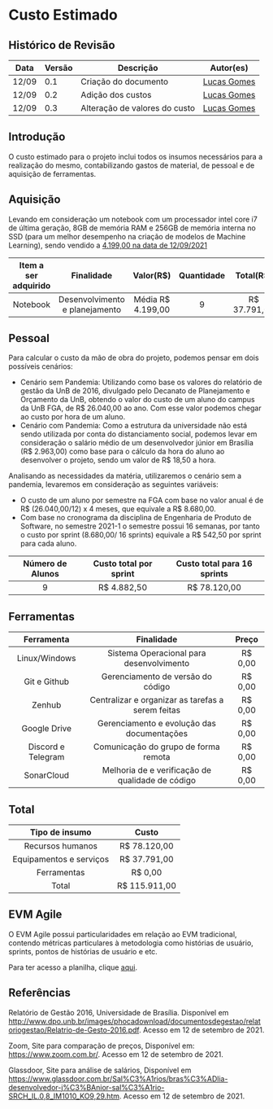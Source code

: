 # Custo Estimado

## Histórico de Revisão

| Data  | Versão | Descrição | Autor(es) |
|-------|--------|-----------|-----------|
|12/09|0.1|Criação do documento|[Lucas Gomes](@LGomees)|
|12/09|0.2|Adição dos custos|[Lucas Gomes](@LGomees)|
|12/09|0.3|Alteração de valores do custo|[Lucas Gomes](@LGomees)|

## Introdução

O custo estimado para o projeto inclui todos os insumos necessários para a realização do mesmo, contabilizando gastos de material, de pessoal e de aquisição de ferramentas.

## Aquisição 

Levando em consideração um notebook com um processador intel core i7 de última geração, 8GB de memória RAM e 256GB de memória interna no SSD (para um melhor desempenho na criação de modelos de Machine Learning), sendo vendido a [4.199,00 na data de 12/09/2021](https://www.zoom.com.br/notebook/notebook-samsung-book-np550xda-ks1br-intel-core-i7-1165g7-15-6-8gb-ssd-256-gb-11-geracao-windows-10?_lc=20088&searchterm=notebook%20i7)

|Item a ser adquirido|Finalidade|Valor(R$)|Quantidade|Total(R$)|Fornecedor|
|:------------------:|:--------:|:-------:|:--------:|:-------:|:--------:|
|Notebook|Desenvolvimento e planejamento|Média R$ 4.199,00|9|R$ 37.791,00|Samsung|

## Pessoal 

Para calcular o custo da mão de obra do projeto, podemos pensar em dois possíveis cenários:
* Cenário sem Pandemia: Utilizando como base os valores do relatório de gestão da UnB de 2016, divulgado pelo Decanato de Planejamento e Orçamento da UnB, obtendo o valor do custo de um aluno do campus da UnB FGA, de R$ 26.040,00 ao ano. Com esse valor podemos chegar ao custo por hora de um aluno.
* Cenário com Pandemia: Como a estrutura da universidade não está sendo utilizada por conta do distanciamento social, podemos levar em consideração o salário médio de um desenvolvedor júnior em Brasília (R$ 2.963,00) como base para o cálculo da hora do aluno ao desenvolver o projeto, sendo um valor de R$ 18,50 a hora. 

Analisando as necessidades da matéria, utilizaremos o cenário sem a pandemia, levaremos em consideração as seguintes variáveis:

* O custo de um aluno por semestre na FGA com base no valor anual é de R$ (26.040,00/12) x 4 meses, que equivale a R$ 8.680,00.
* Com base no cronograma da disciplina de Engenharia de Produto de Software, no semestre 2021-1 o semestre possui 16 semanas, por tanto o custo por sprint (8.680,00/ 16 sprints) equivale a R$ 542,50 por sprint para cada aluno.

|Número de Alunos| Custo total por sprint | Custo total para 16 sprints | 
|:---:|:------------:|:-------------------:|
|9| R$ 4.882,50 | R$ 78.120,00 |


## Ferramentas

|Ferramenta|Finalidade|Preço|
|:--------:|:--------:|:---:|
|Linux/Windows|Sistema Operacional para desenvolvimento|R$ 0,00|
|Git e Github|Gerenciamento de versão do código|R$ 0,00|
|Zenhub|Centralizar e organizar as tarefas a serem feitas|R$ 0,00|
|Google Drive|Gerenciamento e evolução das documentações|R$ 0,00|
|Discord e Telegram|Comunicação do grupo de forma remota|R$ 0,00|
|SonarCloud|Melhoria de e verificação de qualidade de código|R$ 0,00|


## Total

|Tipo de insumo|Custo|
|:------------:|:---:|
|Recursos humanos| R$ 78.120,00|
|Equipamentos e serviços| R$ 37.791,00|  
|Ferramentas| R$ 0,00|  
|Total|R$ 115.911,00|

## EVM Agile

O EVM Agile possui particularidades em relação ao EVM tradicional, contendo métricas particulares à metodologia como histórias de usuário, sprints, pontos de histórias de usuário e etc.

Para ter acesso a planilha, clique [aqui](https://docs.google.com/spreadsheets/d/1BeQMp6tplsHfuIUWcC5x4k6TzeLXBIrHd1GruboG2zg/edit#gid=1444792691).

## Referências

Relatório de Gestão 2016, Universidade de Brasília. Disponível em http://www.dpo.unb.br/images/phocadownload/documentosdegestao/relatoriogestao/Relatrio-de-Gesto-2016.pdf. Acesso em 12 de setembro de 2021.

Zoom, Site para comparação de preços, Disponível em: https://www.zoom.com.br/. Acesso em 12 de setembro de 2021.

Glassdoor, Site para análise de salários, Disponível em https://www.glassdoor.com.br/Sal%C3%A1rios/bras%C3%ADlia-desenvolvedor-j%C3%BAnior-sal%C3%A1rio-SRCH_IL.0,8_IM1010_KO9,29.htm. Acesso em 12 de setembro de 2021.
